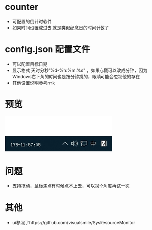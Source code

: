 # counter
* 可配置的倒计时软件
* 如果时间设置成过去 就是类似纪念日的时间计数了

# config.json 配置文件
* 可以配置目标日期 
* 显示格式 天时分秒"%d-%h:%m:%s" ，如果心慌可以改成分钟，因为Windows右下角的时间也是按分钟跳的，眼睛可能会忽视他的存在
* 其他设置说明参考rmk
# 预览
  ![预览](https://github.com/crazypenguincode/counter/raw/master/res/preview.jpg)
# 问题
* 支持拖动，鼠标焦点有时候点不上去，可以换个角度再试一次
# 其他

* ui参照了https://github.com/visualsmile/SysResourceMonitor
